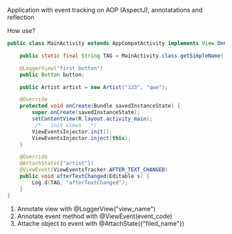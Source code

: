 Application with event tracking on AOP (AspectJ), annotatations and reflection

How use?

```java
public class MainActivity extends AppCompatActivity implements View.OnClickListener, TextWatcher{

    public static final String TAG = MainActivity.class.getSimpleName();

    @LoggerView("first button")
    public Button button;

    public Artist artist = new Artist("123", "qwe");

    @Override
    protected void onCreate(Bundle savedInstanceState) {
        super.onCreate(savedInstanceState);
        setContentView(R.layout.activity_main);
         /*   init views   */
        ViewEventsInjector.init();
        ViewEventsInjector.inject(this);
    }

    @Override
    @AttachState({"artist"})
    @ViewEvent(ViewEventsTracker.AFTER_TEXT_CHANGED)
    public void afterTextChanged(Editable s) {
        Log.d(TAG, "afterTextChanged");
    }
}
```

1.  Annotate view with @LoggerView("view_name")
2.  Annotate event method with  @ViewEvent(event_code)
3.  Attache object to event with  @AttachState({"filed_name"})
